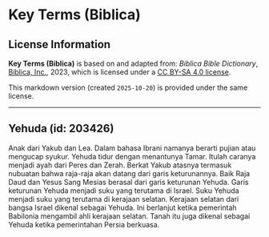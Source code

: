 # Key Terms (Biblica)

## License Information

**Key Terms (Biblica)** is based on and adapted from: _Biblica Bible Dictionary_, [Biblica, Inc.](https://www.biblica.com/), 2023, which is licensed under a [CC BY-SA 4.0 license](https://creativecommons.org/licenses/by-sa/4.0/legalcode.en).

This markdown version (created `2025-10-20`) is provided under the same license.



--------------------------------

## Yehuda (id: 203426)

Anak dari Yakub dan Lea. Dalam bahasa Ibrani namanya berarti pujian atau mengucap syukur. Yehuda tidur dengan menantunya Tamar. Itulah caranya menjadi ayah dari Peres dan Zerah. Berkat Yakub atasnya termasuk nubuatan bahwa raja\-raja akan datang dari garis keturunannya. Baik Raja Daud dan Yesus Sang Mesias berasal dari garis keturunan Yehuda. Garis keturunan Yehuda menjadi suku yang terutama di Israel. Suku Yehuda menjadi suku yang terutama di kerajaan selatan. Kerajaan selatan dari bangsa Israel dikenal sebagai Yehuda. Ini berlanjut ketika pemerintah Babilonia mengambil ahli kerajaan selatan. Tanah itu juga dikenal sebagai Yehuda ketika pemerintahan Persia berkuasa.


